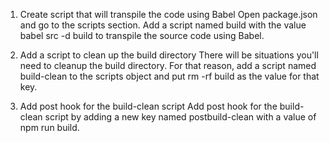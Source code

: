 1. Create script that will transpile the code using Babel
   Open package.json and go to the scripts section. Add a script named build with the value babel src -d build to transpile the source code using Babel.

2. Add a script to clean up the build directory
   There will be situations you'll need to cleanup the build directory. For that reason, add a script named build-clean to the scripts object and put rm -rf build as the value for that key.

3. Add post hook for the build-clean script
   Add post hook for the build-clean script by adding a new key named postbuild-clean with a value of npm run build.